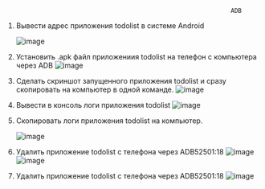                                                                    ADB
                                                                   

1.	Вывести адрес приложения todolist в системе Android
    
   
    ![image](https://user-images.githubusercontent.com/35850399/139121874-bb9b10cd-5b4a-4cb1-a122-ca7a7e09d897.png)

2.	Установить .apk файл приложениия todolist на телефон с компьютера через ADB
 ![image](https://user-images.githubusercontent.com/35850399/139121903-961e0bbb-d1b3-4a6b-b576-83992de8f99c.png)

3.	Сделать скриншот запущенного приложения todolist и сразу скопировать на компьютер в одной команде.
 ![image](https://user-images.githubusercontent.com/35850399/139121919-a64e1a2a-27aa-4a01-bdaf-53d62437b0fd.png)

4.	Вывести в консоль логи приложения todolist
     ![image](https://user-images.githubusercontent.com/35850399/139121941-25e7165b-8d41-485b-8353-bd0ea1098bc6.png)

5.	Скопировать логи приложения todolist на компьютер.

    ![image](https://user-images.githubusercontent.com/35850399/139121964-abb0efda-acd5-422b-84c4-381d28c9835c.png)

 
6.	Удалить приложение todolist с телефона через ADB52501:18
 ![image](https://user-images.githubusercontent.com/35850399/139122038-c0720553-256e-4361-bf52-4a624dcf45b4.png)
![image](https://user-images.githubusercontent.com/35850399/139122053-72555f84-82a9-4494-bec6-96a534d0c4ca.png)


7. Удалить приложение todolist с телефона через ADB52501:18
      ![image](https://user-images.githubusercontent.com/35850399/139122130-52f4bcb8-3dc1-4b54-a48c-6637f9767212.png)
